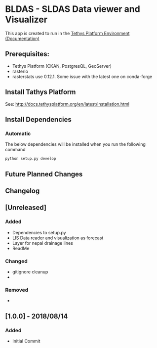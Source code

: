 # BLDAS - SLDAS Data viewer and Visualizer

This app is created to run in the [Tethys Platform Environment](https://github.com/tethysplatform/tethys) [(Documentation)](http://docs.tethysplatform.org/en/latest/)

## Prerequisites:

* Tethys Platform (CKAN, PostgresQL, GeoServer)
* rasterio
* rasterstats use 0.12.1. Some issue with the latest one on conda-forge

## Install Tathys Platform

See: http://docs.tethysplatform.org/en/latest/installation.html

## Install Dependencies

### Automatic

The below dependencies will be installed when you run the following command

```bash
python setup.py develop
```

## Future Planned Changes


## Changelog

## [Unreleased]

### Added

* Dependencies to setup.py
* LIS Data reader and visualization as forecast
* Layer for nepal drainage lines
* ReadMe


### Changed

* gitignore cleanup
* 

### Removed

* 

## [1.0.0] - 2018/08/14

### Added

* Initial Commit
